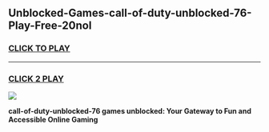 
## Unblocked-Games-call-of-duty-unblocked-76-Play-Free-20nol
<h3>
<a href="https://premium76.site?title=call-of-duty-unblocked-76&ref=21A">CLICK TO PLAY</a></h3>
<hr>

<h3>
<a href="https://premium76.site?title=call-of-duty-unblocked-76&ref=21A">CLICK 2 PLAY</a>
  
</h3>

<a href="https://premium76.site?title=call-of-duty-unblocked-76&ref=21A"><img src="https://clearcache.store/games.png"></a>


**call-of-duty-unblocked-76 games unblocked: Your Gateway to Fun and Accessible Online Gaming**
